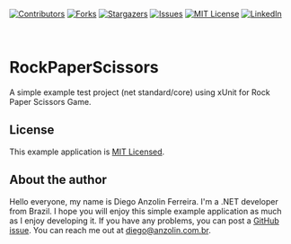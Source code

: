 <!-- PROJECT SHIELDS -->
<!--
*** I'm using markdown "reference style" links for readability.
*** Reference links are enclosed in brackets [ ] instead of parentheses ( ).
*** See the bottom of this document for the declaration of the reference variables
*** for contributors-url, forks-url, etc. This is an optional, concise syntax you may use.
*** https://www.markdownguide.org/basic-syntax/#reference-style-links
-->
[![Contributors][contributors-shield]][contributors-url]
[![Forks][forks-shield]][forks-url]
[![Stargazers][stars-shield]][stars-url]
[![Issues][issues-shield]][issues-url]
[![MIT License][license-shield]][license-url]
[![LinkedIn][linkedin-shield]][linkedin-url]

<br />


# RockPaperScissors
A simple example test project (net standard/core) using xUnit for Rock Paper Scissors Game.


License
-------

This example application is [MIT Licensed](https://github.com/anzolin/RockPaperScissors/blob/master/LICENSE).


About the author
----------------

Hello everyone, my name is Diego Anzolin Ferreira. I'm a .NET developer from Brazil. I hope you will enjoy this simple example application as much as I enjoy developing it. If you have any problems, you can post a [GitHub issue](https://github.com/anzolin/RockPaperScissors/issues). You can reach me out at diego@anzolin.com.br.



<!-- MARKDOWN LINKS & IMAGES -->
<!-- https://www.markdownguide.org/basic-syntax/#reference-style-links -->
[contributors-shield]: https://img.shields.io/github/contributors/anzolin/RockPaperScissors.svg?style=for-the-badge
[contributors-url]: https://github.com/anzolin/RockPaperScissors/graphs/contributors
[forks-shield]: https://img.shields.io/github/forks/anzolin/RockPaperScissors.svg?style=for-the-badge
[forks-url]: https://github.com/anzolin/RockPaperScissors/network/members
[stars-shield]: https://img.shields.io/github/stars/anzolin/RockPaperScissors.svg?style=for-the-badge
[stars-url]: https://github.com/anzolin/RockPaperScissors/stargazers
[issues-shield]: https://img.shields.io/github/issues/anzolin/RockPaperScissors.svg?style=for-the-badge
[issues-url]: https://github.com/anzolin/RockPaperScissors/issues
[license-shield]: https://img.shields.io/github/license/anzolin/RockPaperScissors.svg?style=for-the-badge
[license-url]: https://github.com/anzolin/RockPaperScissors/blob/master/LICENSE.txt
[linkedin-shield]: https://img.shields.io/badge/-LinkedIn-black.svg?style=for-the-badge&logo=linkedin&colorB=555
[linkedin-url]: https://www.linkedin.com/in/diego-anzolin/
